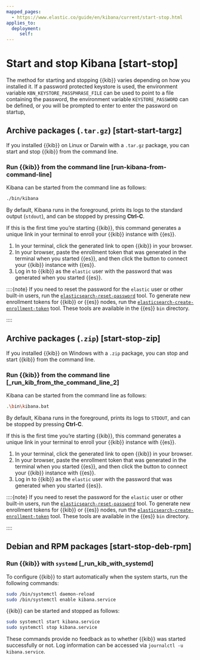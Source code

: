 ```yaml
---
mapped_pages:
  - https://www.elastic.co/guide/en/kibana/current/start-stop.html
applies_to:
  deployment:
     self:
---
```


# Start and stop Kibana [start-stop]

The method for starting and stopping {{kib}} varies depending on how you installed it.  If a password protected keystore is used, the environment variable `KBN_KEYSTORE_PASSPHRASE_FILE` can be used to point to a file containing the password, the environment variable `KEYSTORE_PASSWORD` can be defined, or you will be prompted to enter to enter the password on startup,

## Archive packages (`.tar.gz`) [start-start-targz]

If you installed {{kib}} on Linux or Darwin with a `.tar.gz` package, you can start and stop {{kib}} from the command line.

### Run {{kib}} from the command line [run-kibana-from-command-line]

Kibana can be started from the command line as follows:

```sh
./bin/kibana
```

By default, Kibana runs in the foreground, prints its logs to the standard output (`stdout`), and can be stopped by pressing **Ctrl-C**.

If this is the first time you’re starting {{kib}}, this command generates a unique link in your terminal to enroll your {{kib}} instance with {{es}}.

1. In your terminal, click the generated link to open {{kib}} in your browser.
2. In your browser, paste the enrollment token that was generated in the terminal when you started {{es}}, and then click the button to connect your {{kib}} instance with {{es}}.
3. Log in to {{kib}} as the `elastic` user with the password that was generated when you started {{es}}.

::::{note} 
If you need to reset the password for the `elastic` user or other built-in users, run the [`elasticsearch-reset-password`](elasticsearch://docs/reference/elasticsearch/command-line-tools/reset-password.md) tool. To generate new enrollment tokens for {{kib}} or {{es}} nodes, run the [`elasticsearch-create-enrollment-token`](elasticsearch://docs/reference/elasticsearch/command-line-tools/create-enrollment-token.md) tool. These tools are available in the {{es}} `bin` directory.

::::

## Archive packages (`.zip`) [start-stop-zip]

If you installed {{kib}} on Windows with a `.zip` package, you can stop and start {{kib}} from the command line.

### Run {{kib}} from the command line [_run_kib_from_the_command_line_2]

Kibana can be started from the command line as follows:

```sh
.\bin\kibana.bat
```

By default, Kibana runs in the foreground, prints its logs to `STDOUT`, and can be stopped by pressing **Ctrl-C**.

If this is the first time you’re starting {{kib}}, this command generates a unique link in your terminal to enroll your {{kib}} instance with {{es}}.

1. In your terminal, click the generated link to open {{kib}} in your browser.
2. In your browser, paste the enrollment token that was generated in the terminal when you started {{es}}, and then click the button to connect your {{kib}} instance with {{es}}.
3. Log in to {{kib}} as the `elastic` user with the password that was generated when you started {{es}}.

::::{note} 
If you need to reset the password for the `elastic` user or other built-in users, run the [`elasticsearch-reset-password`](elasticsearch://docs/reference/elasticsearch/command-line-tools/reset-password.md) tool. To generate new enrollment tokens for {{kib}} or {{es}} nodes, run the [`elasticsearch-create-enrollment-token`](elasticsearch://docs/reference/elasticsearch/command-line-tools/create-enrollment-token.md) tool. These tools are available in the {{es}} `bin` directory.

::::

## Debian and RPM packages [start-stop-deb-rpm]

### Run {{kib}} with `systemd` [_run_kib_with_systemd]

To configure {{kib}} to start automatically when the system starts, run the following commands:

```sh
sudo /bin/systemctl daemon-reload
sudo /bin/systemctl enable kibana.service
```

{{kib}} can be started and stopped as follows:

```sh
sudo systemctl start kibana.service
sudo systemctl stop kibana.service
```

These commands provide no feedback as to whether {{kib}} was started successfully or not. Log information can be accessed via `journalctl -u kibana.service`.